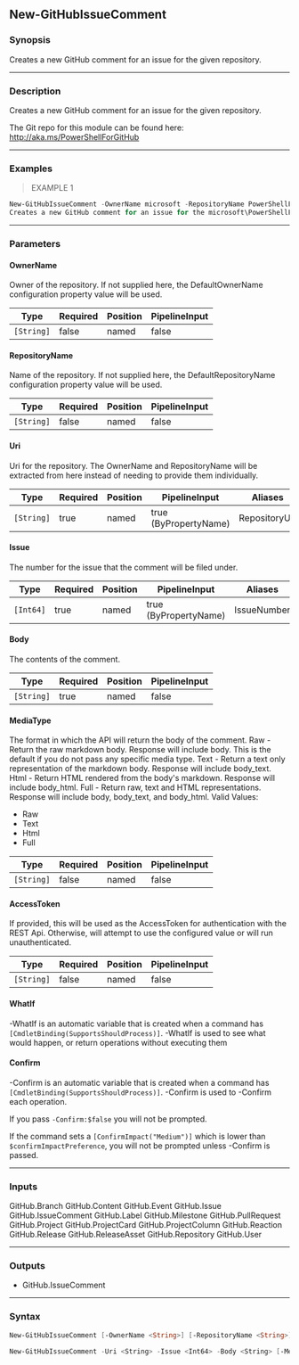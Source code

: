 New-GitHubIssueComment
----------------------

### Synopsis
Creates a new GitHub comment for an issue for the given repository.

---

### Description

Creates a new GitHub comment for an issue for the given repository.

The Git repo for this module can be found here: http://aka.ms/PowerShellForGitHub

---

### Examples
> EXAMPLE 1

```PowerShell
New-GitHubIssueComment -OwnerName microsoft -RepositoryName PowerShellForGitHub -Issue 1 -Body "Testing this API"
Creates a new GitHub comment for an issue for the microsoft\PowerShellForGitHub project.
```

---

### Parameters
#### **OwnerName**
Owner of the repository.
If not supplied here, the DefaultOwnerName configuration property value will be used.

|Type      |Required|Position|PipelineInput|
|----------|--------|--------|-------------|
|`[String]`|false   |named   |false        |

#### **RepositoryName**
Name of the repository.
If not supplied here, the DefaultRepositoryName configuration property value will be used.

|Type      |Required|Position|PipelineInput|
|----------|--------|--------|-------------|
|`[String]`|false   |named   |false        |

#### **Uri**
Uri for the repository.
The OwnerName and RepositoryName will be extracted from here instead of needing to provide
them individually.

|Type      |Required|Position|PipelineInput        |Aliases      |
|----------|--------|--------|---------------------|-------------|
|`[String]`|true    |named   |true (ByPropertyName)|RepositoryUrl|

#### **Issue**
The number for the issue that the comment will be filed under.

|Type     |Required|Position|PipelineInput        |Aliases    |
|---------|--------|--------|---------------------|-----------|
|`[Int64]`|true    |named   |true (ByPropertyName)|IssueNumber|

#### **Body**
The contents of the comment.

|Type      |Required|Position|PipelineInput|
|----------|--------|--------|-------------|
|`[String]`|true    |named   |false        |

#### **MediaType**
The format in which the API will return the body of the comment.
Raw - Return the raw markdown body. Response will include body. This is the default if you do not pass any specific media type.
Text - Return a text only representation of the markdown body. Response will include body_text.
Html - Return HTML rendered from the body's markdown. Response will include body_html.
Full - Return raw, text and HTML representations. Response will include body, body_text, and body_html.
Valid Values:

* Raw
* Text
* Html
* Full

|Type      |Required|Position|PipelineInput|
|----------|--------|--------|-------------|
|`[String]`|false   |named   |false        |

#### **AccessToken**
If provided, this will be used as the AccessToken for authentication with the
REST Api.  Otherwise, will attempt to use the configured value or will run unauthenticated.

|Type      |Required|Position|PipelineInput|
|----------|--------|--------|-------------|
|`[String]`|false   |named   |false        |

#### **WhatIf**
-WhatIf is an automatic variable that is created when a command has ```[CmdletBinding(SupportsShouldProcess)]```.
-WhatIf is used to see what would happen, or return operations without executing them
#### **Confirm**
-Confirm is an automatic variable that is created when a command has ```[CmdletBinding(SupportsShouldProcess)]```.
-Confirm is used to -Confirm each operation.

If you pass ```-Confirm:$false``` you will not be prompted.

If the command sets a ```[ConfirmImpact("Medium")]``` which is lower than ```$confirmImpactPreference```, you will not be prompted unless -Confirm is passed.

---

### Inputs
GitHub.Branch
GitHub.Content
GitHub.Event
GitHub.Issue
GitHub.IssueComment
GitHub.Label
GitHub.Milestone
GitHub.PullRequest
GitHub.Project
GitHub.ProjectCard
GitHub.ProjectColumn
GitHub.Reaction
GitHub.Release
GitHub.ReleaseAsset
GitHub.Repository
GitHub.User

---

### Outputs
* GitHub.IssueComment

---

### Syntax
```PowerShell
New-GitHubIssueComment [-OwnerName <String>] [-RepositoryName <String>] -Issue <Int64> -Body <String> [-MediaType <String>] [-AccessToken <String>] [-WhatIf] [-Confirm] [<CommonParameters>]
```
```PowerShell
New-GitHubIssueComment -Uri <String> -Issue <Int64> -Body <String> [-MediaType <String>] [-AccessToken <String>] [-WhatIf] [-Confirm] [<CommonParameters>]
```
